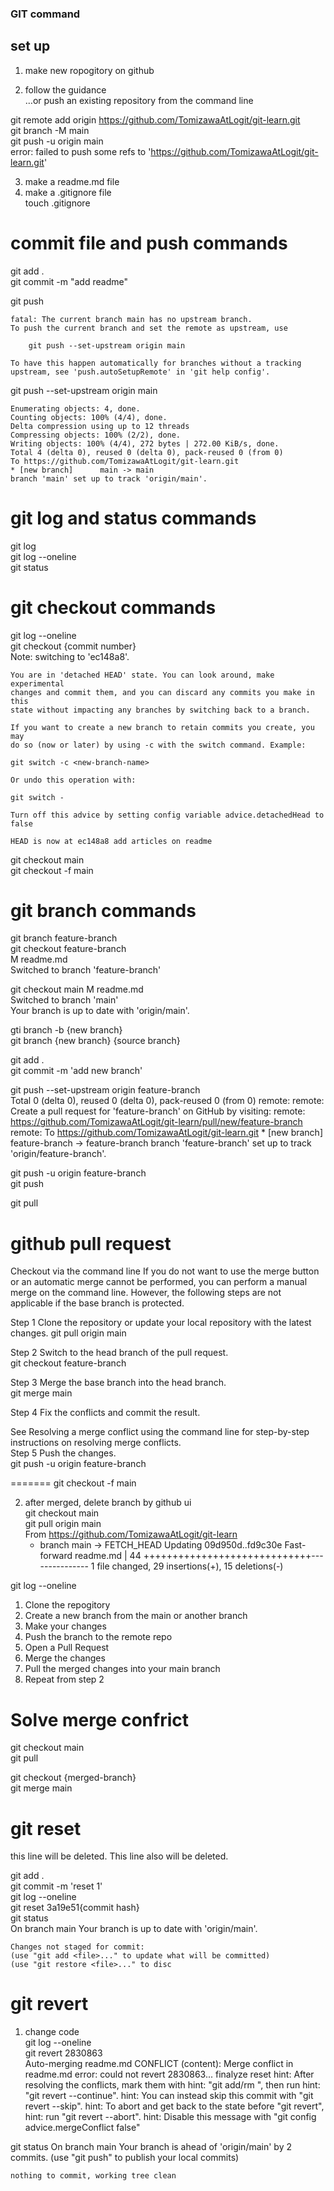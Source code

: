 ### GIT command

## set up  
1. make new ropogitory on github

2. follow the guidance  
…or push an existing repository from the command line

git remote add origin https://github.com/TomizawaAtLogit/git-learn.git  
git branch -M main  
git push -u origin main  
    error: failed to push some refs to 'https://github.com/TomizawaAtLogit/git-learn.git'

3. make a readme.md file  
4. make a .gitignore file  
touch .gitignore

# commit file and push commands
git add .  
git commit -m "add readme"

git push

    fatal: The current branch main has no upstream branch.  
    To push the current branch and set the remote as upstream, use

        git push --set-upstream origin main

    To have this happen automatically for branches without a tracking  
    upstream, see 'push.autoSetupRemote' in 'git help config'.

git push --set-upstream origin main

    Enumerating objects: 4, done.  
    Counting objects: 100% (4/4), done.  
    Delta compression using up to 12 threads  
    Compressing objects: 100% (2/2), done.  
    Writing objects: 100% (4/4), 272 bytes | 272.00 KiB/s, done.  
    Total 4 (delta 0), reused 0 (delta 0), pack-reused 0 (from 0)  
    To https://github.com/TomizawaAtLogit/git-learn.git  
    * [new branch]      main -> main  
    branch 'main' set up to track 'origin/main'.

# git log and status commands
git log  
git log --oneline  
git status  

# git checkout commands
git log --oneline  
git checkout {commit number}  
    Note: switching to 'ec148a8'.

    You are in 'detached HEAD' state. You can look around, make experimental
    changes and commit them, and you can discard any commits you make in this
    state without impacting any branches by switching back to a branch.

    If you want to create a new branch to retain commits you create, you may
    do so (now or later) by using -c with the switch command. Example:

    git switch -c <new-branch-name>

    Or undo this operation with:

    git switch -

    Turn off this advice by setting config variable advice.detachedHead to false

    HEAD is now at ec148a8 add articles on readme

git checkout main  
git checkout -f main

# git branch commands
git branch feature-branch  
git checkout feature-branch  
    M readme.md  
    Switched to branch 'feature-branch'

git checkout main M readme.md  
    Switched to branch 'main'  
    Your branch is up to date with 'origin/main'.

gti branch -b {new branch}  
git branch {new branch} {source branch}  

git add .  
git commit -m 'add new branch'  

git push --set-upstream origin feature-branch  
    Total 0 (delta 0), reused 0 (delta 0), pack-reused 0 (from 0) remote: remote: Create a pull request for 'feature-branch' on GitHub by visiting: remote: https://github.com/TomizawaAtLogit/git-learn/pull/new/feature-branch remote: To https://github.com/TomizawaAtLogit/git-learn.git * [new branch] feature-branch -> feature-branch branch 'feature-branch' set up to track 'origin/feature-branch'.

git push -u origin feature-branch  
git push  

git pull  

# github pull request
Checkout via the command line
If you do not want to use the merge button or an automatic merge cannot be performed, you can perform a manual merge on the command line. However, the following steps are not applicable if the base branch is protected.

Step 1 Clone the repository or update your local repository with the latest changes.
git pull origin main  

Step 2 Switch to the head branch of the pull request.  
git checkout feature-branch

Step 3 Merge the base branch into the head branch.  
git merge main

Step 4 Fix the conflicts and commit the result.

See Resolving a merge conflict using the command line for step-by-step instructions on resolving merge conflicts.  
Step 5 Push the changes.  
git push -u origin feature-branch

=======
git checkout -f main  

2. after merged, delete branch by github ui    
git checkout main  
git pull origin main  
    From https://github.com/TomizawaAtLogit/git-learn
    * branch            main       -> FETCH_HEAD
    Updating 09d950d..fd9c30e
    Fast-forward
    readme.md | 44 +++++++++++++++++++++++++++++---------------
    1 file changed, 29 insertions(+), 15 deletions(-)

git log --oneline

1. Clone the repogitory  
2. Create a new branch from the main or another branch  
3. Make your changes  
4. Push the branch to the remote repo  
5. Open a Pull Request  
6. Merge the changes  
7. Pull the merged changes into your main branch  
8. Repeat from step 2  

# Solve merge confrict
git checkout main  
git pull  

git checkout {merged-branch}  
git merge main  

# git reset
this line will be deleted.
This line also will be deleted.

git add .  
git commit -m 'reset 1'  
git log --oneline  
git reset 3a19e51{commit hash}  
git status  
    On branch main
    Your branch is up to date with 'origin/main'.

    Changes not staged for commit:
    (use "git add <file>..." to update what will be committed)
    (use "git restore <file>..." to disc

# git revert
1. change code  
git log --oneline  
git revert 2830863  
    Auto-merging readme.md
    CONFLICT (content): Merge conflict in readme.md
    error: could not revert 2830863... finalyze reset
    hint: After resolving the conflicts, mark them with
    hint: "git add/rm <pathspec>", then run
    hint: "git revert --continue".
    hint: You can instead skip this commit with "git revert --skip".
    hint: To abort and get back to the state before "git revert",
    hint: run "git revert --abort".
    hint: Disable this message with "git config advice.mergeConflict false"

git status
    On branch main
    Your branch is ahead of 'origin/main' by 2 commits.
    (use "git push" to publish your local commits)

    nothing to commit, working tree clean

